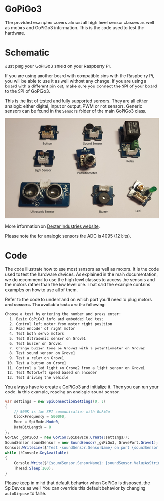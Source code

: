 # GoPiGo3

The provided examples covers almost all high level sensor classes as well as motors and GoPiGo3 information. This is the code used to test the hardware.

# Schematic

Just plug your GoPiGo3 shield on your Raspberry Pi.

If you are using another board with compatible pins with the Raspberry Pi, you will be able to use it as well without any change. If you are using a board with a different pin out, make sure you connect the SPI of your board to the SPI of GoPiGo3.

This is the list of tested and fully supported sensors. They are all either analogic either digital, input or output, PWM or not sensors. Generic sensors can be found in the ```Sensors``` folder of the main GoPiGo3 class. 

![image how it works](../gopigosensors.png)

More information on [Dexter Industries website](https://www.dexterindustries.com/GoPiGo3Pi//).

Please note the for analogic sensors the ADC is 4095 (12 bits).

# Code

The code illustrate how to use most sensors as well as motors. It is the code used to test the hardware devices. As explained in the main documentation, we do recommend to use the high level classes to access the sensors and the motors rather than the low level one. That said the example contains examples on how to use all of them.

Refer to the code to understand on which port you'll need to plug motors and sensors. The available tests are the following:

```
Choose a test by entering the number and press enter:
  1. Basic GoPiGo3 info and embedded led test
  2. Control left motor from motor right position
  3. Read encoder of right motor
  4. Test both servo motors
  5. Test Ultrasonic sensor on Grove1
  6. Test buzzer on Grove1
  7. Change buzzer tone on Grove1 with a potentiometer on Grove2
  8. Test sound sensor on Grove1
  9. Test a relay on Grove1
 10. Test a button on Grove1
 11. Control a led light on Grove2 from a light sensor on Grove1
 12. Test MotorLeft speed based on encoder
 13. Test driving the vehicle
```

You always have to create a GoPiGo3 and initialize it. Then you can run your code. In this example, reading an analogic sound sensor.

```csharp
var settings = new SpiConnectionSettings(0, 1)
{
    // 500K is the SPI communication with GoPiGo
    ClockFrequency = 500000,
    Mode = SpiMode.Mode0,
    DataBitLength = 8
};
GoPiGo _goPiGo3 = new GoPiGo(SpiDevice.Create(settings));
SoundSensor soundSensor = new SoundSensor(_goPiGo3, GrovePort.Grove1);
Console.WriteLine($"Test {soundSensor.SensorName} on port {soundSensor.Port}. Press a key to finish the test");
while (!Console.KeyAvailable)
{
    Console.Write($"{soundSensor.SensorName}: {soundSensor.ValueAsString} which is {soundSensor.ValueAsPercent} %");
    Thread.Sleep(100);
}
```

Please keep in mind that default behavior when GoPiGo is disposed, the SpiDevice as well. You can override this default behavior by changing ```autoDispose``` to false.
